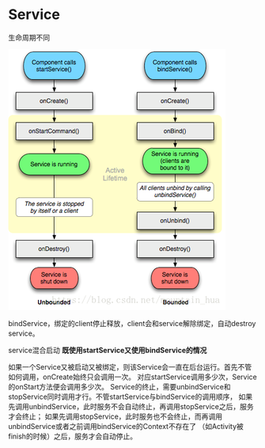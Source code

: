 # Service
生命周期不同

![image](images/image1.png)

bindService，绑定的client停止释放，client会和service解除绑定，自动destroy service。

service混合启动
**既使用startService又使用bindService的情况**

如果一个Service又被启动又被绑定，则该Service会一直在后台运行。首先不管如何调用，onCreate始终只会调用一次。
对应startService调用多少次，Service的onStart方法便会调用多少次。
Service的终止，需要unbindService和stopService同时调用才行。不管startService与bindService的调用顺序，
如果先调用unbindService，此时服务不会自动终止，再调用stopService之后，服务才会终止；
如果先调用stopService，此时服务也不会终止，而再调用unbindService或者之前调用bindService的Context不存在了
（如Activity被finish的时候）之后，服务才会自动停止。

